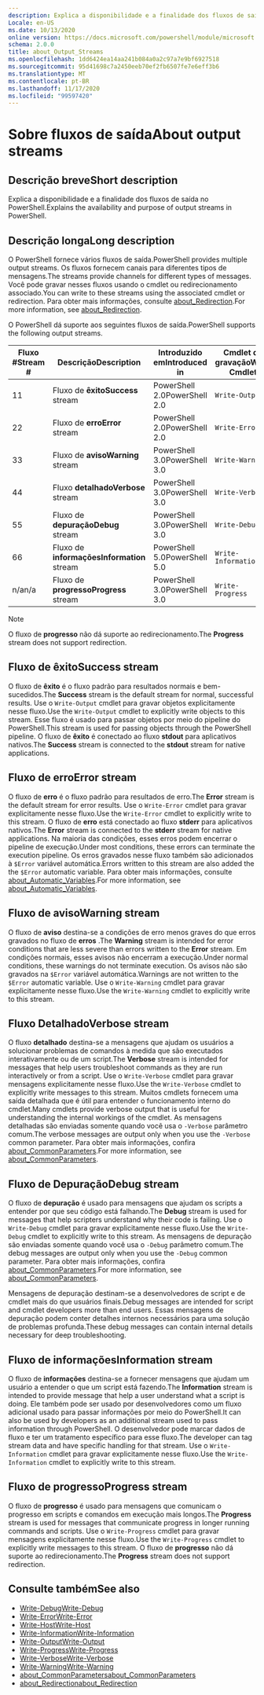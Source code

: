 ```yaml
---
description: Explica a disponibilidade e a finalidade dos fluxos de saída no PowerShell.
Locale: en-US
ms.date: 10/13/2020
online version: https://docs.microsoft.com/powershell/module/microsoft.powershell.core/about/about_output_streams?view=powershell-7.2&WT.mc_id=ps-gethelp
schema: 2.0.0
title: about_Output_Streams
ms.openlocfilehash: 1dd6424ea14aa241b084a0a2c97a7e9bf6927518
ms.sourcegitcommit: 95d41698c7a2450eeb70ef2fb6507fe7e6eff3b6
ms.translationtype: MT
ms.contentlocale: pt-BR
ms.lasthandoff: 11/17/2020
ms.locfileid: "99597420"
---
```

# <a name="about-output-streams"></a><span data-ttu-id="c30e6-103">Sobre fluxos de saída</span><span class="sxs-lookup"><span data-stu-id="c30e6-103">About output streams</span></span>

## <a name="short-description"></a><span data-ttu-id="c30e6-104">Descrição breve</span><span class="sxs-lookup"><span data-stu-id="c30e6-104">Short description</span></span>
<span data-ttu-id="c30e6-105">Explica a disponibilidade e a finalidade dos fluxos de saída no PowerShell.</span><span class="sxs-lookup"><span data-stu-id="c30e6-105">Explains the availability and purpose of output streams in PowerShell.</span></span>

## <a name="long-description"></a><span data-ttu-id="c30e6-106">Descrição longa</span><span class="sxs-lookup"><span data-stu-id="c30e6-106">Long description</span></span>

<span data-ttu-id="c30e6-107">O PowerShell fornece vários fluxos de saída.</span><span class="sxs-lookup"><span data-stu-id="c30e6-107">PowerShell provides multiple output streams.</span></span> <span data-ttu-id="c30e6-108">Os fluxos fornecem canais para diferentes tipos de mensagens.</span><span class="sxs-lookup"><span data-stu-id="c30e6-108">The streams provide channels for different types of messages.</span></span> <span data-ttu-id="c30e6-109">Você pode gravar nesses fluxos usando o cmdlet ou redirecionamento associado.</span><span class="sxs-lookup"><span data-stu-id="c30e6-109">You can write to these streams using the associated cmdlet or redirection.</span></span> <span data-ttu-id="c30e6-110">Para obter mais informações, consulte [about_Redirection](about_Redirection.md).</span><span class="sxs-lookup"><span data-stu-id="c30e6-110">For more information, see [about_Redirection](about_Redirection.md).</span></span>

<span data-ttu-id="c30e6-111">O PowerShell dá suporte aos seguintes fluxos de saída.</span><span class="sxs-lookup"><span data-stu-id="c30e6-111">PowerShell supports the following output streams.</span></span>

| <span data-ttu-id="c30e6-112">Fluxo #</span><span class="sxs-lookup"><span data-stu-id="c30e6-112">Stream #</span></span> |      <span data-ttu-id="c30e6-113">Descrição</span><span class="sxs-lookup"><span data-stu-id="c30e6-113">Description</span></span>       | <span data-ttu-id="c30e6-114">Introduzido em</span><span class="sxs-lookup"><span data-stu-id="c30e6-114">Introduced in</span></span>  |    <span data-ttu-id="c30e6-115">Cmdlet de gravação</span><span class="sxs-lookup"><span data-stu-id="c30e6-115">Write Cmdlet</span></span>     |
| -------- | ---------------------- | -------------- | ------------------- |
| <span data-ttu-id="c30e6-116">1</span><span class="sxs-lookup"><span data-stu-id="c30e6-116">1</span></span>        | <span data-ttu-id="c30e6-117">Fluxo de **êxito**</span><span class="sxs-lookup"><span data-stu-id="c30e6-117">**Success** stream</span></span>     | <span data-ttu-id="c30e6-118">PowerShell 2.0</span><span class="sxs-lookup"><span data-stu-id="c30e6-118">PowerShell 2.0</span></span> | `Write-Output`      |
| <span data-ttu-id="c30e6-119">2</span><span class="sxs-lookup"><span data-stu-id="c30e6-119">2</span></span>        | <span data-ttu-id="c30e6-120">Fluxo de **erro**</span><span class="sxs-lookup"><span data-stu-id="c30e6-120">**Error** stream</span></span>       | <span data-ttu-id="c30e6-121">PowerShell 2.0</span><span class="sxs-lookup"><span data-stu-id="c30e6-121">PowerShell 2.0</span></span> | `Write-Error`       |
| <span data-ttu-id="c30e6-122">3</span><span class="sxs-lookup"><span data-stu-id="c30e6-122">3</span></span>        | <span data-ttu-id="c30e6-123">Fluxo de **aviso**</span><span class="sxs-lookup"><span data-stu-id="c30e6-123">**Warning** stream</span></span>     | <span data-ttu-id="c30e6-124">PowerShell 3.0</span><span class="sxs-lookup"><span data-stu-id="c30e6-124">PowerShell 3.0</span></span> | `Write-Warning`     |
| <span data-ttu-id="c30e6-125">4</span><span class="sxs-lookup"><span data-stu-id="c30e6-125">4</span></span>        | <span data-ttu-id="c30e6-126">Fluxo **detalhado**</span><span class="sxs-lookup"><span data-stu-id="c30e6-126">**Verbose** stream</span></span>     | <span data-ttu-id="c30e6-127">PowerShell 3.0</span><span class="sxs-lookup"><span data-stu-id="c30e6-127">PowerShell 3.0</span></span> | `Write-Verbose`     |
| <span data-ttu-id="c30e6-128">5</span><span class="sxs-lookup"><span data-stu-id="c30e6-128">5</span></span>        | <span data-ttu-id="c30e6-129">Fluxo de **depuração**</span><span class="sxs-lookup"><span data-stu-id="c30e6-129">**Debug** stream</span></span>       | <span data-ttu-id="c30e6-130">PowerShell 3.0</span><span class="sxs-lookup"><span data-stu-id="c30e6-130">PowerShell 3.0</span></span> | `Write-Debug`       |
| <span data-ttu-id="c30e6-131">6</span><span class="sxs-lookup"><span data-stu-id="c30e6-131">6</span></span>        | <span data-ttu-id="c30e6-132">Fluxo de **informações**</span><span class="sxs-lookup"><span data-stu-id="c30e6-132">**Information** stream</span></span> | <span data-ttu-id="c30e6-133">PowerShell 5.0</span><span class="sxs-lookup"><span data-stu-id="c30e6-133">PowerShell 5.0</span></span> | `Write-Information` |
| <span data-ttu-id="c30e6-134">n/a</span><span class="sxs-lookup"><span data-stu-id="c30e6-134">n/a</span></span>      | <span data-ttu-id="c30e6-135">Fluxo de **progresso**</span><span class="sxs-lookup"><span data-stu-id="c30e6-135">**Progress** stream</span></span>    | <span data-ttu-id="c30e6-136">PowerShell 3.0</span><span class="sxs-lookup"><span data-stu-id="c30e6-136">PowerShell 3.0</span></span> | `Write-Progress`    |

> [!NOTE]
> <span data-ttu-id="c30e6-137">O fluxo de **progresso** não dá suporte ao redirecionamento.</span><span class="sxs-lookup"><span data-stu-id="c30e6-137">The **Progress** stream does not support redirection.</span></span>

## <a name="success-stream"></a><span data-ttu-id="c30e6-138">Fluxo de êxito</span><span class="sxs-lookup"><span data-stu-id="c30e6-138">Success stream</span></span>

<span data-ttu-id="c30e6-139">O fluxo de **êxito** é o fluxo padrão para resultados normais e bem-sucedidos.</span><span class="sxs-lookup"><span data-stu-id="c30e6-139">The **Success** stream is the default stream for normal, successful results.</span></span>
<span data-ttu-id="c30e6-140">Use o `Write-Output` cmdlet para gravar objetos explicitamente nesse fluxo.</span><span class="sxs-lookup"><span data-stu-id="c30e6-140">Use the `Write-Output` cmdlet to explicitly write objects to this stream.</span></span> <span data-ttu-id="c30e6-141">Esse fluxo é usado para passar objetos por meio do pipeline do PowerShell.</span><span class="sxs-lookup"><span data-stu-id="c30e6-141">This stream is used for passing objects through the PowerShell pipeline.</span></span> <span data-ttu-id="c30e6-142">O fluxo de **êxito** é conectado ao fluxo **stdout** para aplicativos nativos.</span><span class="sxs-lookup"><span data-stu-id="c30e6-142">The **Success** stream is connected to the **stdout** stream for native applications.</span></span>

## <a name="error-stream"></a><span data-ttu-id="c30e6-143">Fluxo de erro</span><span class="sxs-lookup"><span data-stu-id="c30e6-143">Error stream</span></span>

<span data-ttu-id="c30e6-144">O fluxo de **erro** é o fluxo padrão para resultados de erro.</span><span class="sxs-lookup"><span data-stu-id="c30e6-144">The **Error** stream is the default stream for error results.</span></span> <span data-ttu-id="c30e6-145">Use o `Write-Error` cmdlet para gravar explicitamente nesse fluxo.</span><span class="sxs-lookup"><span data-stu-id="c30e6-145">Use the `Write-Error` cmdlet to explicitly write to this stream.</span></span> <span data-ttu-id="c30e6-146">O fluxo de **erro** está conectado ao fluxo **stderr** para aplicativos nativos.</span><span class="sxs-lookup"><span data-stu-id="c30e6-146">The **Error** stream is connected to the **stderr** stream for native applications.</span></span> <span data-ttu-id="c30e6-147">Na maioria das condições, esses erros podem encerrar o pipeline de execução.</span><span class="sxs-lookup"><span data-stu-id="c30e6-147">Under most conditions, these errors can terminate the execution pipeline.</span></span> <span data-ttu-id="c30e6-148">Os erros gravados nesse fluxo também são adicionados à `$Error` variável automática.</span><span class="sxs-lookup"><span data-stu-id="c30e6-148">Errors written to this stream are also added the the `$Error` automatic variable.</span></span> <span data-ttu-id="c30e6-149">Para obter mais informações, consulte [about_Automatic_Variables](about_Automatic_Variables.md).</span><span class="sxs-lookup"><span data-stu-id="c30e6-149">For more information, see [about_Automatic_Variables](about_Automatic_Variables.md).</span></span>

## <a name="warning-stream"></a><span data-ttu-id="c30e6-150">Fluxo de aviso</span><span class="sxs-lookup"><span data-stu-id="c30e6-150">Warning stream</span></span>

<span data-ttu-id="c30e6-151">O fluxo de **aviso** destina-se a condições de erro menos graves do que erros gravados no fluxo de **erros** .</span><span class="sxs-lookup"><span data-stu-id="c30e6-151">The **Warning** stream is intended for error conditions that are less severe than errors written to the **Error** stream.</span></span> <span data-ttu-id="c30e6-152">Em condições normais, esses avisos não encerram a execução.</span><span class="sxs-lookup"><span data-stu-id="c30e6-152">Under normal conditions, these warnings do not terminate execution.</span></span> <span data-ttu-id="c30e6-153">Os avisos não são gravados na `$Error` variável automática.</span><span class="sxs-lookup"><span data-stu-id="c30e6-153">Warnings are not written to the `$Error` automatic variable.</span></span> <span data-ttu-id="c30e6-154">Use o `Write-Warning` cmdlet para gravar explicitamente nesse fluxo.</span><span class="sxs-lookup"><span data-stu-id="c30e6-154">Use the `Write-Warning` cmdlet to explicitly write to this stream.</span></span>

## <a name="verbose-stream"></a><span data-ttu-id="c30e6-155">Fluxo Detalhado</span><span class="sxs-lookup"><span data-stu-id="c30e6-155">Verbose stream</span></span>

<span data-ttu-id="c30e6-156">O fluxo **detalhado** destina-se a mensagens que ajudam os usuários a solucionar problemas de comandos à medida que são executados interativamente ou de um script.</span><span class="sxs-lookup"><span data-stu-id="c30e6-156">The **Verbose** stream is intended for messages that help users troubleshoot commands as they are run interactively or from a script.</span></span> <span data-ttu-id="c30e6-157">Use o `Write-Verbose` cmdlet para gravar mensagens explicitamente nesse fluxo.</span><span class="sxs-lookup"><span data-stu-id="c30e6-157">Use the `Write-Verbose` cmdlet to explicitly write messages to this stream.</span></span> <span data-ttu-id="c30e6-158">Muitos cmdlets fornecem uma saída detalhada que é útil para entender o funcionamento interno do cmdlet.</span><span class="sxs-lookup"><span data-stu-id="c30e6-158">Many cmdlets provide verbose output that is useful for understanding the internal workings of the cmdlet.</span></span> <span data-ttu-id="c30e6-159">As mensagens detalhadas são enviadas somente quando você usa o `-Verbose` parâmetro comum.</span><span class="sxs-lookup"><span data-stu-id="c30e6-159">The verbose messages are output only when you use the `-Verbose` common parameter.</span></span> <span data-ttu-id="c30e6-160">Para obter mais informações, confira [about_CommonParameters](about_CommonParameters.md).</span><span class="sxs-lookup"><span data-stu-id="c30e6-160">For more information, see [about_CommonParameters](about_CommonParameters.md).</span></span>

## <a name="debug-stream"></a><span data-ttu-id="c30e6-161">Fluxo de Depuração</span><span class="sxs-lookup"><span data-stu-id="c30e6-161">Debug stream</span></span>

<span data-ttu-id="c30e6-162">O fluxo de **depuração** é usado para mensagens que ajudam os scripts a entender por que seu código está falhando.</span><span class="sxs-lookup"><span data-stu-id="c30e6-162">The **Debug** stream is used for messages that help scripters understand why their code is failing.</span></span> <span data-ttu-id="c30e6-163">Use o `Write-Debug` cmdlet para gravar explicitamente nesse fluxo.</span><span class="sxs-lookup"><span data-stu-id="c30e6-163">Use the `Write-Debug` cmdlet to explicitly write to this stream.</span></span> <span data-ttu-id="c30e6-164">As mensagens de depuração são enviadas somente quando você usa o `-Debug` parâmetro comum.</span><span class="sxs-lookup"><span data-stu-id="c30e6-164">The debug messages are output only when you use the `-Debug` common parameter.</span></span> <span data-ttu-id="c30e6-165">Para obter mais informações, confira [about_CommonParameters](about_CommonParameters.md).</span><span class="sxs-lookup"><span data-stu-id="c30e6-165">For more information, see [about_CommonParameters](about_CommonParameters.md).</span></span>

<span data-ttu-id="c30e6-166">Mensagens de depuração destinam-se a desenvolvedores de script e de cmdlet mais do que usuários finais.</span><span class="sxs-lookup"><span data-stu-id="c30e6-166">Debug messages are intended for script and cmdlet developers more than end users.</span></span> <span data-ttu-id="c30e6-167">Essas mensagens de depuração podem conter detalhes internos necessários para uma solução de problemas profunda.</span><span class="sxs-lookup"><span data-stu-id="c30e6-167">These debug messages can contain internal details necessary for deep troubleshooting.</span></span>

## <a name="information-stream"></a><span data-ttu-id="c30e6-168">Fluxo de informações</span><span class="sxs-lookup"><span data-stu-id="c30e6-168">Information stream</span></span>

<span data-ttu-id="c30e6-169">O fluxo de **informações** destina-se a fornecer mensagens que ajudam um usuário a entender o que um script está fazendo.</span><span class="sxs-lookup"><span data-stu-id="c30e6-169">The **Information** stream is intended to provide message that help a user understand what a script is doing.</span></span> <span data-ttu-id="c30e6-170">Ele também pode ser usado por desenvolvedores como um fluxo adicional usado para passar informações por meio do PowerShell.</span><span class="sxs-lookup"><span data-stu-id="c30e6-170">It can also be used by developers as an additional stream used to pass information through PowerShell.</span></span> <span data-ttu-id="c30e6-171">O desenvolvedor pode marcar dados de fluxo e ter um tratamento específico para esse fluxo.</span><span class="sxs-lookup"><span data-stu-id="c30e6-171">The developer can tag stream data and have specific handling for that stream.</span></span> <span data-ttu-id="c30e6-172">Use o `Write-Information` cmdlet para gravar explicitamente nesse fluxo.</span><span class="sxs-lookup"><span data-stu-id="c30e6-172">Use the `Write-Information` cmdlet to explicitly write to this stream.</span></span>

## <a name="progress-stream"></a><span data-ttu-id="c30e6-173">Fluxo de progresso</span><span class="sxs-lookup"><span data-stu-id="c30e6-173">Progress stream</span></span>

<span data-ttu-id="c30e6-174">O fluxo de **progresso** é usado para mensagens que comunicam o progresso em scripts e comandos em execução mais longos.</span><span class="sxs-lookup"><span data-stu-id="c30e6-174">The **Progress** stream is used for messages that communicate progress in longer running commands and scripts.</span></span> <span data-ttu-id="c30e6-175">Use o `Write-Progress` cmdlet para gravar mensagens explicitamente nesse fluxo.</span><span class="sxs-lookup"><span data-stu-id="c30e6-175">Use the `Write-Progress` cmdlet to explicitly write messages to this stream.</span></span> <span data-ttu-id="c30e6-176">O fluxo de **progresso** não dá suporte ao redirecionamento.</span><span class="sxs-lookup"><span data-stu-id="c30e6-176">The **Progress** stream does not support redirection.</span></span>

## <a name="see-also"></a><span data-ttu-id="c30e6-177">Consulte também</span><span class="sxs-lookup"><span data-stu-id="c30e6-177">See also</span></span>

- [<span data-ttu-id="c30e6-178">Write-Debug</span><span class="sxs-lookup"><span data-stu-id="c30e6-178">Write-Debug</span></span>](xref:Microsoft.PowerShell.Utility.Write-Debug)
- [<span data-ttu-id="c30e6-179">Write-Error</span><span class="sxs-lookup"><span data-stu-id="c30e6-179">Write-Error</span></span>](xref:Microsoft.PowerShell.Utility.Write-Error)
- [<span data-ttu-id="c30e6-180">Write-Host</span><span class="sxs-lookup"><span data-stu-id="c30e6-180">Write-Host</span></span>](xref:Microsoft.PowerShell.Utility.Write-Host)
- [<span data-ttu-id="c30e6-181">Write-Information</span><span class="sxs-lookup"><span data-stu-id="c30e6-181">Write-Information</span></span>](xref:Microsoft.PowerShell.Utility.Write-Information)
- [<span data-ttu-id="c30e6-182">Write-Output</span><span class="sxs-lookup"><span data-stu-id="c30e6-182">Write-Output</span></span>](xref:Microsoft.PowerShell.Utility.Write-Output)
- [<span data-ttu-id="c30e6-183">Write-Progress</span><span class="sxs-lookup"><span data-stu-id="c30e6-183">Write-Progress</span></span>](xref:Microsoft.PowerShell.Utility.Write-Progress)
- [<span data-ttu-id="c30e6-184">Write-Verbose</span><span class="sxs-lookup"><span data-stu-id="c30e6-184">Write-Verbose</span></span>](xref:Microsoft.PowerShell.Utility.Write-Verbose)
- [<span data-ttu-id="c30e6-185">Write-Warning</span><span class="sxs-lookup"><span data-stu-id="c30e6-185">Write-Warning</span></span>](xref:Microsoft.PowerShell.Utility.Write-Warning)
- [<span data-ttu-id="c30e6-186">about_CommonParameters</span><span class="sxs-lookup"><span data-stu-id="c30e6-186">about_CommonParameters</span></span>](about_CommonParameters.md)
- [<span data-ttu-id="c30e6-187">about_Redirection</span><span class="sxs-lookup"><span data-stu-id="c30e6-187">about_Redirection</span></span>](about_Redirection.md)

